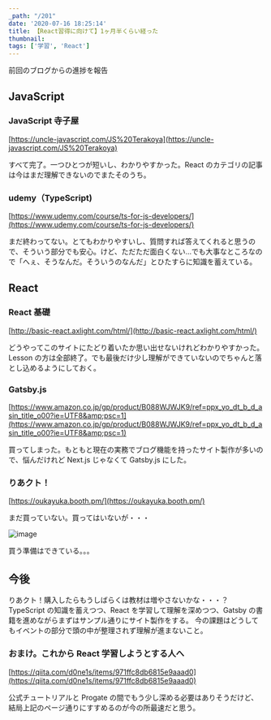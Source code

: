 ```yaml
---
_path: "/201"
date: '2020-07-16 18:25:14'
title: 【React習得に向けて】1ヶ月半くらい経った
thumbnail:
tags: ['学習', 'React']
---
```

前回のブログからの進捗を報告

## JavaScript

### JavaScript 寺子屋

[https://uncle-javascript.com/JS%20Terakoya](https://uncle-javascript.com/JS%20Terakoya)

すべて完了。一つひとつが短いし、わかりやすかった。React のカテゴリの記事は今はまだ理解できないのでまたそのうち。

### udemy（TypeScript)

[https://www.udemy.com/course/ts-for-js-developers/](https://www.udemy.com/course/ts-for-js-developers/)

まだ終わってない。とてもわかりやすいし、質問すれば答えてくれると思うので、そういう部分でも安心。けど、ただただ面白くない…でも大事なところなので「へぇ、そうなんだ。そういうのなんだ」とひたすらに知識を蓄えている。

## React

### React 基礎

[http://basic-react.axlight.com/html/](http://basic-react.axlight.com/html/)

どうやってこのサイトにたどり着いたか思い出せないけれどわかりやすかった。Lesson の方は全部終了。でも最後だけ少し理解ができていないのでちゃんと落とし込めるようにしておく。

### Gatsby.js

[https://www.amazon.co.jp/gp/product/B088WJWJK9/ref=ppx_yo_dt_b_d_asin_title_o00?ie=UTF8&amp;psc=1](https://www.amazon.co.jp/gp/product/B088WJWJK9/ref=ppx_yo_dt_b_d_asin_title_o00?ie=UTF8&amp;psc=1)

買ってしまった。もともと現在の実務でブログ機能を持ったサイト製作が多いので、悩んだけれど Next.js じゃなくて Gatsby.js にした。

### りあクト！

[https://oukayuka.booth.pm/](https://oukayuka.booth.pm/)

まだ買っていない。買ってはいないが・・・

![image](/img/blog/contents/2020/07/image.png)

買う準備はできている。。。

## 今後

りあクト！購入したらもうしばらくは教材は増やさないかな・・・？
TypeScript の知識を蓄えつつ、React を学習して理解を深めつつ、Gatsby の書籍を進めながらまずはサンプル通りにサイト製作をする。
今の課題はどうしてもイベントの部分で頭の中が整理されず理解が進まないこと。

### おまけ。これから React 学習しようとする人へ

[https://qiita.com/d0ne1s/items/971ffc8db6815e9aaad0](https://qiita.com/d0ne1s/items/971ffc8db6815e9aaad0)

公式チュートリアルと Progate の間でもう少し深める必要はありそうだけど、結局上記のページ通りにすすめるのが今の所最速だと思う。
